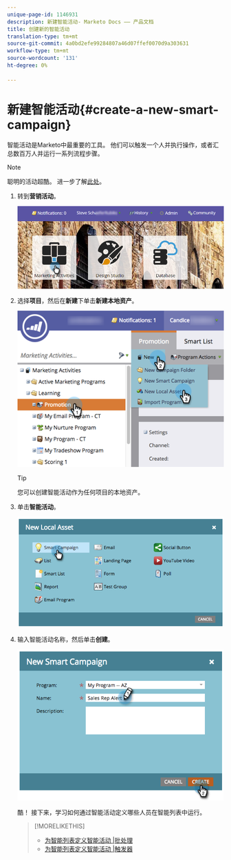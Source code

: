 ```yaml
---
unique-page-id: 1146931
description: 新建智能活动- Marketo Docs —— 产品文档
title: 创建新的智能活动
translation-type: tm+mt
source-git-commit: 4a0bd2efe99284807a46d07ffef0070d9a303631
workflow-type: tm+mt
source-wordcount: '131'
ht-degree: 0%

---
```



# 新建智能活动{#create-a-new-smart-campaign}

智能活动是Marketo中最重要的工具。 他们可以触发一个人并执行操作，或者汇总数百万人并运行一系列流程步骤。

>[!NOTE]
>
>聪明的活动超酷。 进一步了解[此处](/help/marketo/product-docs/core-marketo-concepts/smart-campaigns/understanding-smart-campaigns.md)。

1. 转到&#x200B;**营销活动**。

   ![](assets/login-marketing-activities.png)

1. 选择&#x200B;**项目**，然后在&#x200B;**新建**&#x200B;下单击&#x200B;**新建本地资产**。

   ![](assets/program-localassethands.png)

   >[!TIP]
   >
   >您可以创建智能活动作为任何项目的本地资产。

1. 单击&#x200B;**智能活动**。

   ![](assets/image2014-9-19-15-3a9-3a51.png)

1. 输入智能活动名称，然后单击&#x200B;**创建**。

   ![](assets/image2014-9-19-15-3a10-3a41.png)

   酷！ 接下来，学习如何通过智能活动定义哪些人员在智能列表中运行。

   >[!MORELIKETHIS]
   >
   >* [为智能列表定义智能活动 |批处理](/help/marketo/product-docs/core-marketo-concepts/smart-campaigns/creating-a-smart-campaign/define-smart-list-for-smart-campaign-batch.md)
   >* [为智能列表定义智能活动 |触发器](/help/marketo/product-docs/core-marketo-concepts/smart-campaigns/creating-a-smart-campaign/define-smart-list-for-smart-campaign-trigger.md)

